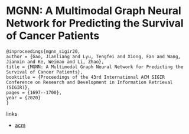 # MGNN: A Multimodal Graph Neural Network for Predicting the Survival of Cancer Patients

```
@inproceedings{mgnn_sigir20,
author = {Gao, Jianliang and Lyu, Tengfei and Xiong, Fan and Wang, Jianxin and Ke, Weimao and Li, Zhao},
title = {MGNN: A Multimodal Graph Neural Network for Predicting the Survival of Cancer Patients},
booktitle = {Proceedings of the 43rd International ACM SIGIR Conference on Research and Development in Information Retrieval (SIGIR)},
pages = {1697--1700},
year = {2020}
}
```

links
- [acm](https://dl.acm.org/doi/10.1145/3397271.3401214)
